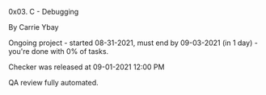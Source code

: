 0x03. C - Debugging

By Carrie Ybay

Ongoing project - started 08-31-2021, must end by 09-03-2021 (in 1 day) - you're done with 0% of tasks.

Checker was released at 09-01-2021 12:00 PM

QA review fully automated.
